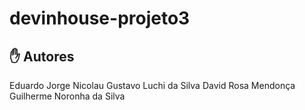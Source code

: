 # devinhouse-projeto3

## ✋ Autores

Eduardo Jorge Nicolau
Gustavo Luchi da Silva
David Rosa Mendonça
Guilherme Noronha da Silva
